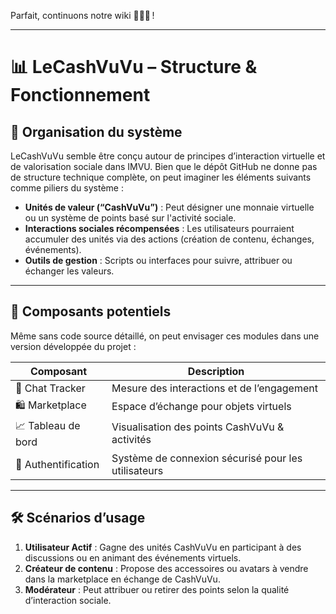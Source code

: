 Parfait, continuons notre wiki 👨‍💻📘 !

---

# 📊 LeCashVuVu – Structure & Fonctionnement

## 🔁 Organisation du système

LeCashVuVu semble être conçu autour de principes d’interaction virtuelle et de valorisation sociale dans IMVU. Bien que le dépôt GitHub ne donne pas de structure technique complète, on peut imaginer les éléments suivants comme piliers du système :

- **Unités de valeur (“CashVuVu”)** : Peut désigner une monnaie virtuelle ou un système de points basé sur l'activité sociale.
- **Interactions sociales récompensées** : Les utilisateurs pourraient accumuler des unités via des actions (création de contenu, échanges, événements).
- **Outils de gestion** : Scripts ou interfaces pour suivre, attribuer ou échanger les valeurs.

---

## 🧩 Composants potentiels

Même sans code source détaillé, on peut envisager ces modules dans une version développée du projet :

| Composant       | Description |
|----------------|-------------|
| 💬 Chat Tracker | Mesure des interactions et de l’engagement |
| 🛍️ Marketplace | Espace d’échange pour objets virtuels |
| 📈 Tableau de bord | Visualisation des points CashVuVu & activités |
| 🔐 Authentification | Système de connexion sécurisé pour les utilisateurs |

---

## 🛠️ Scénarios d’usage

1. **Utilisateur Actif** : Gagne des unités CashVuVu en participant à des discussions ou en animant des événements virtuels.
2. **Créateur de contenu** : Propose des accessoires ou avatars à vendre dans la marketplace en échange de CashVuVu.
3. **Modérateur** : Peut attribuer ou retirer des points selon la qualité d’interaction sociale.